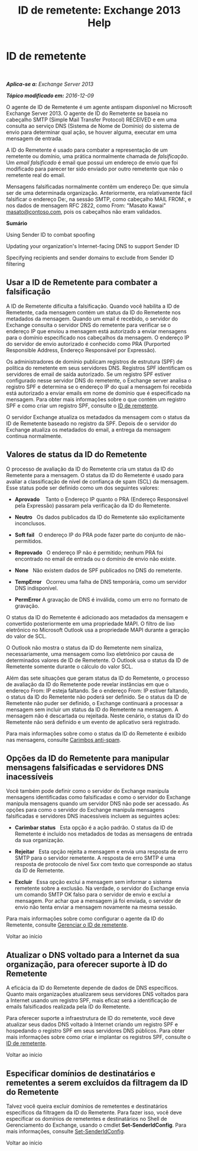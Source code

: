 ﻿---
title: 'ID de remetente: Exchange 2013 Help'
TOCTitle: ID de remetente
ms:assetid: 0f628f83-df8c-43fb-bf49-7aaa9ec69ab1
ms:mtpsurl: https://technet.microsoft.com/pt-br/library/Aa996295(v=EXCHG.150)
ms:contentKeyID: 50485029
ms.date: 05/22/2018
mtps_version: v=EXCHG.150
ms.translationtype: MT
---

# ID de remetente

 

_**Aplica-se a:** Exchange Server 2013_

_**Tópico modificado em:** 2016-12-09_

O agente de ID de Remetente é um agente antispam disponível no Microsoft Exchange Server 2013. O agente de ID do Remetente se baseia no cabeçalho SMTP (Simple Mail Transfer Protocol) RECEIVED e em uma consulta ao serviço DNS (Sistema de Nome de Domínio) do sistema de envio para determinar qual ação, se houver alguma, executar em uma mensagem de entrada.

A ID do Remetente é usado para combater a representação de um remetente ou domínio, uma prática normalmente chamada de *falsificação*. Um *email falsificado* é email que possui um endereço de envio que foi modificado para parecer ter sido enviado por outro remetente que não o remetente real do email.

Mensagens falsificadas normalmente contêm um endereço De: que simula ser de uma determinada organização. Anteriormente, era relativamente fácil falsificar o endereço De:, na sessão SMTP, como cabeçalho MAIL FROM:, e nos dados de mensagem RFC 2822, como From: "Masato Kawai" masato@contoso.com, pois os cabeçalhos não eram validados.

**Sumário**

Using Sender ID to combat spoofing

Updating your organization's Internet-facing DNS to support Sender ID

Specifying recipients and sender domains to exclude from Sender ID filtering

## Usar a ID de Remetente para combater a falsificação

A ID de Remetente dificulta a falsificação. Quando você habilita a ID de Remetente, cada mensagem contém um status da ID do Remetente nos metadados da mensagem. Quando um email é recebido, o servidor do Exchange consulta o servidor DNS do remetente para verificar se o endereço IP que enviou a mensagem está autorizado a enviar mensagens para o domínio especificado nos cabeçalhos da mensagem. O endereço IP do servidor de envio autorizado é conhecido como PRA (Purported Responsible Address, Endereço Responsável por Expressão).

Os administradores de domínio publicam registros de estrutura (SPF) de política do remetente em seus servidores DNS. Registros SPF identificam os servidores de email de saída autorizado. Se um registro SPF estiver configurado nesse servidor DNS do remetente, o Exchange server analisa o registro SPF e determina se o endereço IP do qual a mensagem foi recebida está autorizado a enviar emails em nome de domínio que é especificado na mensagem. Para obter mais informações sobre o que contém um registro SPF e como criar um registro SPF, consulte o [ID de remetente](https://go.microsoft.com/fwlink/p/?linkid=50977).

O servidor Exchange atualiza os metadados da mensagem com o status da ID de Remetente baseado no registro da SPF. Depois de o servidor do Exchange atualiza os metadados do email, a entrega da mensagem continua normalmente.

## Valores de status da ID do Remetente

O processo de avaliação da ID do Remetente cria um status da ID do Remetente para a mensagem. O status da ID do Remetente é usado para avaliar a classificação de nível de confiança de spam (SCL) da mensagem. Esse status pode ser definido como um dos seguintes valores:

  - **Aprovado**    Tanto o Endereço IP quanto o PRA (Endereço Responsável pela Expressão) passaram pela verificação da ID do Remetente.

  - **Neutro**   Os dados publicados da ID do Remetente são explicitamente inconclusos.

  - **Soft fail**   O endereço IP do PRA pode fazer parte do conjunto de não-permitidos.

  - **Reprovado**   O endereço IP não é permitido; nenhum PRA foi encontrado no email de entrada ou o domínio de envio não existe.

  - **None**   Não existem dados de SPF publicados no DNS do remetente.

  - **TempError**   Ocorreu uma falha de DNS temporária, como um servidor DNS indisponível.

  - **PermError** A gravação de DNS é inválida, como um erro no formato de gravação.

O status da ID do Remetente é adicionado aos metadados da mensagem e convertido posteriormente em uma propriedade MAPI. O filtro de lixo eletrônico no Microsoft Outlook usa a propriedade MAPI durante a geração do valor de SCL.

O Outlook não mostra o status da ID do Remetente nem sinaliza, necessariamente, uma mensagem como lixo eletrônico por causa de determinados valores de ID de Remetente. O Outlook usa o status da ID de Remetente somente durante o cálculo do valor SCL.

Além das sete situações que geram status da ID do Remetente, o processo de avaliação da ID do Remetente pode revelar instâncias em que o endereço From: IP esteja faltando. Se o endereço From: IP estiver faltando, o status da ID do Remetente não poderá ser definido. Se o status da ID de Remetente não puder ser definido, o Exchange continuará a processar a mensagem sem incluir um status da ID do Remetente na mensagem. A mensagem não é descartada ou rejeitada. Neste cenário, o status da ID do Remetente não será definido e um evento de aplicativo será registrado.

Para mais informações sobre como o status da ID do Remetente é exibido nas mensagens, consulte [Carimbos anti-spam](anti-spam-stamps-exchange-2013-help.md).

## Opções da ID do Remetente para manipular mensagens falsificadas e servidores DNS inacessíveis

Você também pode definir como o servidor do Exchange manipula mensagens identificadas como falsificadas e como o servidor do Exchange manipula mensagens quando um servidor DNS não pode ser acessado. As opções para como o servidor do Exchange manipula mensagens falsificadas e servidores DNS inacessíveis incluem as seguintes ações:

  - **Carimbar status**   Esta opção é a ação padrão. O status da ID de Remetente é incluído nos metadados de todas as mensagens de entrada da sua organização.

  - **Rejeitar**   Esta opção rejeita a mensagem e envia uma resposta de erro SMTP para o servidor remetente. A resposta de erro SMTP é uma resposta de protocolo de nível 5*xx* com texto que corresponde ao status da ID de Remetente.

  - **Excluir**   Essa opção exclui a mensagem sem informar o sistema remetente sobre a exclusão. Na verdade, o servidor do Exchange envia um comando SMTP OK falso para o servidor de envio e exclui a mensagem. Por achar que a mensagem já foi enviada, o servidor de envio não tenta enviar a mensagem novamente na mesma sessão.

Para mais informações sobre como configurar o agente da ID do Remetente, consulte [Gerenciar o ID de remetente](manage-sender-id-exchange-2013-help.md).

Voltar ao início

## Atualizar o DNS voltado para a Internet da sua organização, para oferecer suporte à ID do Remetente

A eficácia da ID do Remetente depende de dados de DNS específicos. Quanto mais organizações atualizarem seus servidores DNS voltados para a Internet usando um registro SPF, mais eficaz será a identificação de emails falsificados realizada pela ID do Remetente.

Para oferecer suporte a infraestrutura de ID do remetente, você deve atualizar seus dados DNS voltado à Internet criando um registro SPF e hospedando o registro SPF em seus servidores DNS públicos. Para obter mais informações sobre como criar e implantar os registros SPF, consulte o [ID de remetente](https://go.microsoft.com/fwlink/p/?linkid=50977).

Voltar ao início

## Especificar domínios de destinatários e remetentes a serem excluídos da filtragem da ID do Remetente

Talvez você queira excluir domínios de remetentes e destinatários específicos da filtragem da ID do Remetente. Para fazer isso, você deve especificar os domínios de remetentes e destinatários no Shell de Gerenciamento do Exchange, usando o cmdlet **Set-SenderIdConfig**. Para mais informações, consulte [Set-SenderIdConfig](https://technet.microsoft.com/pt-br/library/aa998859\(v=exchg.150\)).

Voltar ao início

